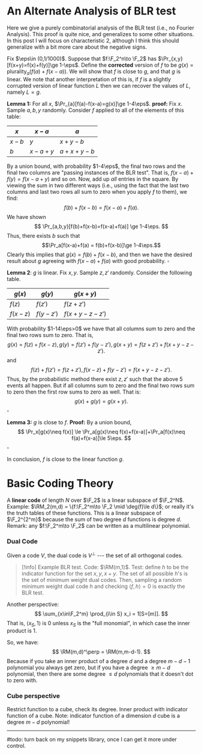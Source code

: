 $\newcommand{\eps}{\varepsilon}$
$\newcommand{\F}{\mathbb{F}}$
$\newcommand{\E}{\mathbb{E}}$
$\newcommand{\RM}{\mathsf{RM}}$
# An Alternate Analysis of BLR test
Here we give a purely combinatorial analysis of the BLR test  (i.e., no Fourier Analysis). 
This proof is quite nice, and generalizes to some other situations.
In this post I will focus on characteristic $2$, although I think this should generalize with a bit more care about the negative signs. 

Fix $\eps\in (0,1/1000)$.
Suppose that $f:\F_2^n\to \F_2$ has $\Pr_{x,y}[f(x+y)=f(x)+f(y)]\ge 1-\eps$.
Define the **corrected** version of $f$ to be $g(x)=\text{plurality}_a(f(a)+f(x-a))$.
We will show that $f$ is close to $g$, and that $g$ is linear. 
We note that another interpretation of this is, if $f$ is a slightly corrupted version of linear function $L$ then we can recover the values of $L$, namely $L=g$.

**Lemma 1:**
For all $x$, $\Pr_{a}[f(a)-f(x-a)=g(x)]\ge 1-4\eps$.
**proof:**
Fix $x$. Sample $a,b,y$ randomly.
Consider $f$ applied to all of the elements of this table:

| $x$   | $x-a$   | $a$       |
| ----- | ------- | --------- |
| $x-b$ | $y$     | $x+y-b$   |
| $b$   | $x-a+y$ | $a+x+y-b$ |
By a union bound, with probability $1-4\eps$, the final two rows and the final two columns are "passing instances of the BLR test". That is, $f(x-a)+f(y)=f(x-a+y)$ and so on.
Now, add up *all* entries in the square. 
By viewing the sum in two different ways (i.e., using the fact that the last two columns and last two rows all sum to zero when you apply $f$ to them), we find:
$$
f(b)+f(x-b)=f(x-a)+f(a).
$$
We have shown 
$$
\Pr_{a,b,y}[f(b)+f(x-b)=f(x-a)+f(a)] \ge 1-4\eps.
$$
Thus, there exists $b$ such that 
$$\Pr_a[f(x-a)+f(a) = f(b)+f(x-b)]\ge 1-4\eps.$$
Clearly this implies that $g(x)=f(b)+f(x-b)$, and then we have the desired result about $g$ agreeing with $f(x-a)+f(a)$ with good probability. 
$\square$

**Lemma 2**: $g$ is linear.
Fix $x,y$. Sample $z,z'$ randomly.
Consider the following table.

| $g(x)$   | $g(y)$    | $g(x+y)$      |
| -------- | --------- | ------------- |
| $f(z)$   | $f(z')$   | $f(z+z')$     |
| $f(x-z)$ | $f(y-z')$ | $f(x+y-z-z')$ |
With probability $1-14\eps>0$ we have that all columns sum to zero and the final two rows sum to zero. That is, 
$$
g(x)=f(z)+f(x-z), g(y)=f(z')+f(y-z'), g(x+y)=f(z+z')+f(x+y-z-z').
$$
and
$$
f(z)+f(z')=f(z+z'), f(x-z)+f(y-z')=f(x+y-z-z').
$$
Thus, by the probabilistic method there exist $z,z'$ such that the above 5 events all happen. 
But if all columns sum to zero and the final two rows sum to zero then the first row sums to zero as well. That is:
$$
g(x)+g(y)=g(x+y).
$$
$\square$

**Lemma 3:** $g$ is close to $f$. 
**Proof:**
By a union bound,
$$
\Pr_x[g(x)\neq f(x)] \le \Pr_a[g(x)\neq f(x)+f(x-a)]+\Pr_a[f(x)\neq f(a)+f(x-a)]\le 5\eps.
$$
$\square$

In conclusion, $f$ is close to the linear function $g$. 

# Basic Coding Theory

A **linear code** of length $N$ over $\F_2$ is a linear subspace of $\F_2^N$.
Example: $\RM_2(m,d) = \{f:\F_2^m\to \F_2 \mid \deg(f)\le d\}$; or really it's the truth tables of these functions. This is a linear subspace of $\F_2^{2^m}$ because the sum of two degree $d$ functions is degree $d$.
Remark: any $f:\F_2^m\to \F_2$ can be written as a multilinear polynomial. 

### Dual Code
Given a code $V$, the dual code is $V^\perp$ --- the set of all orthogonal codes.

> [!info] Example
> BLR test. Code: $\RM(m,1)$. 
> Test: define $h$ to be the indicator function for the set $x, y, x+y$. 
> The set of all possible $h$'s is the set of minimum weight dual codes. 
> Then, sampling a random minimum weight dual code $h$ and checking $\langle f, h\rangle=0$ is exactly the BLR test. 

Another perspective: 
$$
\sum_{x\in\F_2^m} \prod_{i\in S} x_i = 1[S=[m]].
$$
That is, $\langle x_S, 1\rangle$ is $0$ unless $x_S$ is the "full monomial", in which case the inner product is $1$. 

So, we have:
$$
\RM(m,d)^\perp = \RM(m,m-d-1).
$$
Because if you take an inner product of a degree $d$ and a degree $m-d-1$ polynomial you always get zero, but if you have a degree $\ge m-d$ polynomial, then there are some degree $\le d$ polynomials that it doesn't dot to zero with. 

### Cube perspective

Restrict function to a cube, check its degree. 
Inner product with indicator function of a cube. 
Note: indicator function of a dimension $d$ cube is a degree $m-d$ polynomial!

---
#todo: turn back on my snippets library, once I can get it more under control.